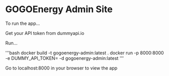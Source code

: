 <h1>GOGOEnergy Admin Site</h1>

To run the app...

Get your API token from dummyapi.io

Run...

'''bash
docker build -t gogoenergy-admin:latest .
docker run -p 8000:8000 -e DUMMY_API_TOKEN=<your-dummy-api-token> -d gogoenergy-admin:latest
'''

Go to localhost:8000 in your browser to view the app
